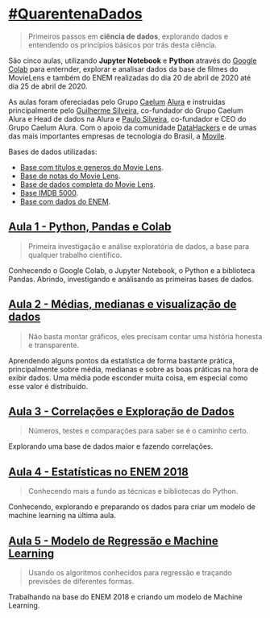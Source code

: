 # [#QuarentenaDados](https://www.alura.com.br/quarentenadados/)
> Primeiros passos em **ciência de dados**, explorando dados e entendendo os princípios básicos por trás desta ciência. 

São cinco aulas, utilizando **Jupyter Notebook** e **Python** através do [Google Colab](https://colab.research.google.com/) para enternder, explorar e analisar dados da base de filmes do MovieLens e também do ENEM realizadas do dia 20 de abril de 2020 até dia 25 de abril de 2020.

As aulas foram ofereciadas pelo Grupo [Caelum](https://www.caelum.com.br/) [Alura](https://www.alura.com.br/) e instruidas principalmente pelo [Guilherme Silveira](https://www.caelum.com.br/instrutor-guilherme-silveira), co-fundador do Grupo Caelum Alura e Head de dados na Alura e [Paulo Silveira](https://www.caelum.com.br/instrutor-paulo-silveira), co-fundador e CEO do Grupo Caelum Alura. Com o apoio da comunidade [DataHackers](https://datahackers.com.br/) e de umas das mais importantes empresas de tecnologia do Brasil, a [Movile](https://movile.blog/).

Bases de dados utilizadas: 
- [Base com títulos e generos do Movie Lens](https://github.com/alura-cursos/introducao-a-data-science/blob/master/aula0/ml-latest-small/ratings.csv?raw=true).
- [Base de notas do Movie Lens](https://github.com/alura-cursos/introducao-a-data-science/blob/master/aula0/ml-latest-small/ratings.csv?raw=true).
- [Base de dados completa do Movie Lens](https://grouplens.org/datasets/movielens/).
- [Base IMDB 5000](https://gist.githubusercontent.com/guilhermesilveira/24e271e68afe8fd257911217b88b2e07/raw/e70287fb1dcaad4215c3f3c9deda644058a616bc/movie_metadata.csv).
- [Base com dados do ENEM](https://github.com/guilhermesilveira/enem-2018/blob/master/MICRODADOS_ENEM_2018_SAMPLE_43278.csv?raw=true).

## [Aula 1 - Python, Pandas e Colab](https://www.alura.com.br/quarentenadados/aula01-sua-primeira-analise-de-dados)
> Primeira investigação e análise exploratória de dados, a base para qualquer trabalho científico. 

Conhecendo o Google Colab, o Jupyter Notebook, o Python e a biblioteca Pandas. Abrindo, investigando e análisando as primeiras bases de dados.

## [Aula 2 - Médias, medianas e visualização de dados](https://www.alura.com.br/quarentenadados/aula02-visualizacao-de-dados)
> Não basta montar gráficos, eles precisam contar uma história honesta e transparente.

Aprendendo alguns pontos da estatística de forma bastante prática, principalmente sobre média, medianas e sobre as boas práticas na hora de exibir dados. Uma média pode esconder muita coisa, em especial como esse valor é distribuído.

## [Aula 3 - Correlações e Exploração de Dados](https://www.alura.com.br/quarentenadados/aula03-estatistica-na-pratica)
> Números, testes e comparações para saber se é o caminho certo.

Explorando uma base de dados maior e fazendo correlações.

## [Aula 4 - Estatísticas no ENEM 2018](https://www.alura.com.br/quarentenadados/aula04-estatisticas-correlacoes-enem)
> Conhecendo mais a fundo as técnicas e bibliotecas do Python.

Conhecendo, explorando e preparando os dados para criar um modelo de machine learning na última aula.

## [Aula 5 - Modelo de Regressão e Machine Learning](https://www.alura.com.br/quarentenadados/aula05-regressao-machine-learning)
>Usando os algoritmos conhecidos para regressão e traçando previsões de diferentes formas.

Trabalhando na base do ENEM 2018 e criando um modelo de Machine Learning.

